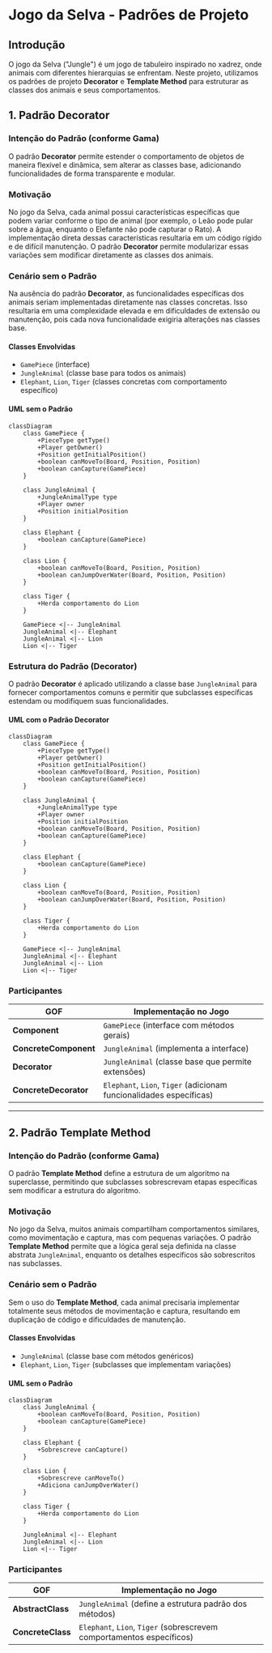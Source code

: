 # Jogo da Selva - Padrões de Projeto

## Introdução
O jogo da Selva ("Jungle") é um jogo de tabuleiro inspirado no xadrez, onde animais com diferentes hierarquias se enfrentam. Neste projeto, utilizamos os padrões de projeto **Decorator** e **Template Method** para estruturar as classes dos animais e seus comportamentos.

## 1. Padrão Decorator

### Intenção do Padrão (conforme Gama)
O padrão **Decorator** permite estender o comportamento de objetos de maneira flexível e dinâmica, sem alterar as classes base, adicionando funcionalidades de forma transparente e modular.

### Motivação
No jogo da Selva, cada animal possui características específicas que podem variar conforme o tipo de animal (por exemplo, o Leão pode pular sobre a água, enquanto o Elefante não pode capturar o Rato). A implementação direta dessas características resultaria em um código rígido e de difícil manutenção. O padrão **Decorator** permite modularizar essas variações sem modificar diretamente as classes dos animais.

### Cenário sem o Padrão
Na ausência do padrão **Decorator**, as funcionalidades específicas dos animais seriam implementadas diretamente nas classes concretas. Isso resultaria em uma complexidade elevada e em dificuldades de extensão ou manutenção, pois cada nova funcionalidade exigiria alterações nas classes base.

#### Classes Envolvidas
- `GamePiece` (interface)
- `JungleAnimal` (classe base para todos os animais)
- `Elephant`, `Lion`, `Tiger` (classes concretas com comportamento específico)

#### UML sem o Padrão
```mermaid
classDiagram
    class GamePiece {
        +PieceType getType()
        +Player getOwner()
        +Position getInitialPosition()
        +boolean canMoveTo(Board, Position, Position)
        +boolean canCapture(GamePiece)
    }

    class JungleAnimal {
        +JungleAnimalType type
        +Player owner
        +Position initialPosition
    }

    class Elephant {
        +boolean canCapture(GamePiece)
    }

    class Lion {
        +boolean canMoveTo(Board, Position, Position)
        +boolean canJumpOverWater(Board, Position, Position)
    }

    class Tiger {
        +Herda comportamento do Lion
    }

    GamePiece <|-- JungleAnimal
    JungleAnimal <|-- Elephant
    JungleAnimal <|-- Lion
    Lion <|-- Tiger
```

### Estrutura do Padrão (Decorator)
O padrão **Decorator** é aplicado utilizando a classe base `JungleAnimal` para fornecer comportamentos comuns e permitir que subclasses específicas estendam ou modifiquem suas funcionalidades.

#### UML com o Padrão Decorator
```mermaid
classDiagram
    class GamePiece {
        +PieceType getType()
        +Player getOwner()
        +Position getInitialPosition()
        +boolean canMoveTo(Board, Position, Position)
        +boolean canCapture(GamePiece)
    }

    class JungleAnimal {
        +JungleAnimalType type
        +Player owner
        +Position initialPosition
        +boolean canMoveTo(Board, Position, Position)
        +boolean canCapture(GamePiece)
    }

    class Elephant {
        +boolean canCapture(GamePiece)
    }

    class Lion {
        +boolean canMoveTo(Board, Position, Position)
        +boolean canJumpOverWater(Board, Position, Position)
    }

    class Tiger {
        +Herda comportamento do Lion
    }

    GamePiece <|-- JungleAnimal
    JungleAnimal <|-- Elephant
    JungleAnimal <|-- Lion
    Lion <|-- Tiger
```

### Participantes
| GOF               | Implementação no Jogo                |
|------------------|--------------------------------------|
| **Component**     | `GamePiece` (interface com métodos gerais) |
| **ConcreteComponent** | `JungleAnimal` (implementa a interface) |
| **Decorator**     | `JungleAnimal` (classe base que permite extensões) |
| **ConcreteDecorator** | `Elephant`, `Lion`, `Tiger` (adicionam funcionalidades específicas) |

---

## 2. Padrão Template Method

### Intenção do Padrão (conforme Gama)
O padrão **Template Method** define a estrutura de um algoritmo na superclasse, permitindo que subclasses sobrescrevam etapas específicas sem modificar a estrutura do algoritmo.

### Motivação
No jogo da Selva, muitos animais compartilham comportamentos similares, como movimentação e captura, mas com pequenas variações. O padrão **Template Method** permite que a lógica geral seja definida na classe abstrata `JungleAnimal`, enquanto os detalhes específicos são sobrescritos nas subclasses.

### Cenário sem o Padrão
Sem o uso do **Template Method**, cada animal precisaria implementar totalmente seus métodos de movimentação e captura, resultando em duplicação de código e dificuldades de manutenção.

#### Classes Envolvidas
- `JungleAnimal` (classe base com métodos genéricos)
- `Elephant`, `Lion`, `Tiger` (subclasses que implementam variações)

#### UML sem o Padrão
```mermaid
classDiagram
    class JungleAnimal {
        +boolean canMoveTo(Board, Position, Position)
        +boolean canCapture(GamePiece)
    }

    class Elephant {
        +Sobrescreve canCapture()
    }

    class Lion {
        +Sobrescreve canMoveTo()
        +Adiciona canJumpOverWater()
    }

    class Tiger {
        +Herda comportamento do Lion
    }

    JungleAnimal <|-- Elephant
    JungleAnimal <|-- Lion
    Lion <|-- Tiger
```

### Participantes
| GOF               | Implementação no Jogo                                      |
|------------------|--------------------------------------------------------------|
| **AbstractClass** | `JungleAnimal` (define a estrutura padrão dos métodos)       |
| **ConcreteClass** | `Elephant`, `Lion`, `Tiger` (sobrescrevem comportamentos específicos) |




